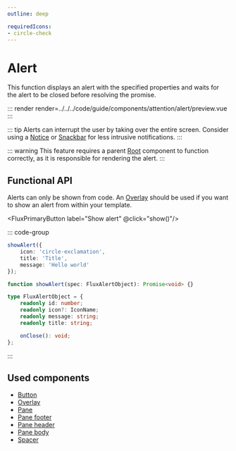 ```yaml
---
outline: deep

requiredIcons:
- circle-check
---
```


<script
    lang="ts"
    setup>
    import { FluxPrimaryButton, showAlert } from '@basmilius/flux';
    
    function show(): void {
        showAlert({
            icon: 'circle-exclamation',
            title: 'Title',
            message: 'Hello world'
        });
    }
</script>

# Alert

This function displays an alert with the specified properties and waits for the alert to be closed before resolving the promise.

::: render
render=../../../code/guide/components/attention/alert/preview.vue
:::

::: tip
Alerts can interrupt the user by taking over the entire screen. Consider using a [Notice](./notice) or [Snackbar](./snackbar) for less intrusive notifications.
:::

::: warning
This feature requires a parent [Root](../root) component to function correctly, as it is responsible for rendering the alert.
:::

<FrontmatterDocs/>

## Functional API

Alerts can only be shown from code. An [Overlay](../overlay) should be used if you want
to show an alert from within your template.

<FluxPrimaryButton
    label="Show alert"
    @click="show()"/>

::: code-group

```ts [Example]
showAlert({
    icon: 'circle-exclamation',
    title: 'Title',
    message: 'Hello world'
});
```

```ts [Signature]
function showAlert(spec: FluxAlertObject): Promise<void> {}
```

```ts [Options]
type FluxAlertObject = {
    readonly id: number;
    readonly icon?: IconName;
    readonly message: string;
    readonly title: string;

    onClose(): void;
};
```

:::

## Used components

- [Button](../button)
- [Overlay](../overlay)
- [Pane](../pane/base)
- [Pane footer](../pane/footer)
- [Pane header](../pane/header)
- [Pane body](../pane/body)
- [Spacer](../spacer)
